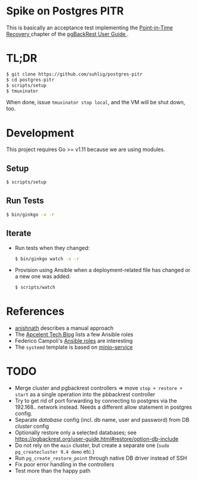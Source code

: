 # Spike on Postgres PITR

This is basically an acceptance test implementing the [Point-in-Time Recovery
](https://pgbackrest.org/user-guide.html#pitr) chapter of the [pgBackRest User Guide
](https://pgbackrest.org/user-guide.html).

# TL;DR

```sh
$ git clone https://github.com/suhlig/postgres-pitr
$ cd postgres-pitr
$ scripts/setup
$ tmuxinator
```

When done, issue `tmuxinator stop local`, and the VM will be shut down, too.

# Development

This project requires Go >= v1.11 because we are using modules.

## Setup

```sh
$ scripts/setup
```

## Run Tests

```sh
$ bin/ginkgo -v -r
```

## Iterate

* Run tests when they changed:

  ```sh
  $ bin/ginkgo watch -v -r
  ```

* Provision using Ansible when a deployment-related file has changed or a new one was added:

  ```sh
  $ scripts/watch
  ```

# References

* [anishnath](https://github.com/anishnath/postgres) describes a manual approach
* The [Apcelent Tech Blog](https://blog.apcelent.com/using-ansible-to-set-up-postgresql.html) lists a few Ansible roles
* Federico Campoli's [Ansible roles](https://github.com/the4thdoctor/dynamic_duo/blob/04_pgbackrest/roles/rollback/tasks/rollback_ssh.yml) are interesting
* The `systemd` template is based on [minio-service](https://github.com/minio/minio-service/blob/master/linux-systemd/README.md )

# TODO

* Merge cluster and pgbackrest controllers
  => move `stop + restore + start` as a single operation into the pbbackrest controller
* Try to get rid of port forwarding by connecting to postgres via the 192.168.*.* network instead. Needs a different allow statement in postgres config.
* Separate *database* config (incl. db name, user and password) from DB *cluster* config
* Optionally restore only a selected databases; see https://pgbackrest.org/user-guide.html#restore/option-db-include
* Do not rely on the `main` cluster, but create a separate one (`sudo pg_createcluster 9.4 demo` etc.)
* Run `pg_create_restore_point` through native DB driver instead of SSH
* Fix poor error handling in the controllers
* Test more than the happy path
